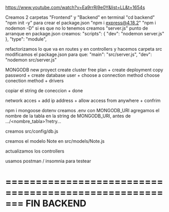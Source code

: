 https://www.youtube.com/watch?v=Ea9rrRj9e0Y&list=LL&t=1654s

Creamos 2 carpetas "Frontend" y "Backend"
en terminal "cd backend"
"npm init -y" para crear el package.json
"npm i express@4.18.2"
"npm i nodemon -D" si es que no lo tenemos
creamos "server.js" punto de arranque
en package.json creamos:
  "scripts": {
    "dev": "nodemon server.js"
  },
  "type": "module",

refactorizamos lo que va en routes y en controllers
y hacemos carpeta src
modificamos el package.json para que:
  "main": "src/server.js",
  "dev": "nodemon src/server.js"

MONGODB
new proyect
create cluster
free plan + create deployment
copy password + create database user + choose a connection method
choose conection method + drivers

copiar el string de coneccion + done

network acces + add ip address + allow access from anywhere + confrim

npm i mongoose dotenv
creamos .env  con MONGODB_URI
agregamos el nombre de la tabla en la string de MONGODB_URI, antes de .../<nombre_tabla>?retry...

creamos src/config/db.js

creamos el modelo Note en src/models/Note.js

actualizamos los controllers

usamos postman / insomnia para testear

=======================================================
            FIN BACKEND
=======================================================            








